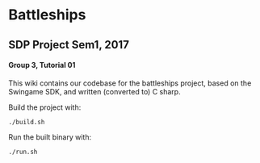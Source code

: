 # Battleships #

## SDP Project Sem1, 2017 ##

#### Group 3, Tutorial 01 ####

This wiki contains our codebase for the battleships project, based on the Swingame SDK, and written (converted to) C sharp.  
  
Build the project with:

```./build.sh```  

Run the built binary with:

```./run.sh```